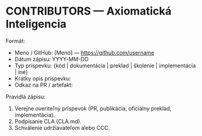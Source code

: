 # CONTRIBUTORS — Axiomatická Inteligencia

Formát:
- Meno / GitHub: [Meno] — https://github.com/username
- Dátum zápisu: YYYY-MM-DD
- Typ príspevku: {kód | dokumentácia | preklad | školenie | implementácia | iné}
- Krátky opis príspevku:
- Odkaz na PR / artefakt:

Pravidlá zápisu:
1) Verejne overiteľný príspevok (PR, publikácia, oficiálny preklad, implementácia).
2) Podpísanie CLA (CLA.md).
3) Schválenie udržiavateľom alebo CCC.
